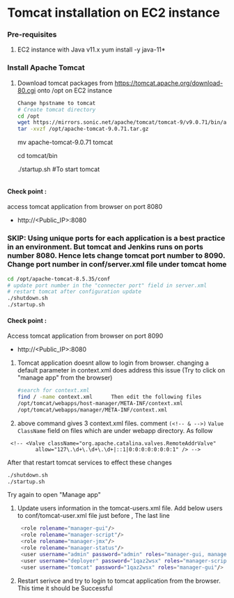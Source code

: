 # Tomcat installation on EC2 instance

### Pre-requisites
1. EC2 instance with Java v11.x 
yum install -y java-11*

### Install Apache Tomcat
1. Download tomcat packages from  https://tomcat.apache.org/download-80.cgi onto /opt on EC2 instance
   ```sh 
   Change hpstname to tomcat
   # Create tomcat directory
   cd /opt
   wget https://mirrors.sonic.net/apache/tomcat/tomcat-9/v9.0.71/bin/apache-tomcat-9.0.71.tar.gz
   tar -xvzf /opt/apache-tomcat-9.0.71.tar.gz
   ```
   mv apache-tomcat-9.0.71 tomcat
   
   cd tomcat/bin
 
   ./startup.sh     #To start tomcat
   ```
   
  #### Check point :
access tomcat application from browser on port 8080  
 - http://<Public_IP>:8080

### SKIP: Using unique ports for each application is a best practice in an environment. But tomcat and Jenkins runs on ports number 8080. Hence lets change tomcat port number to 8090. Change port number in conf/server.xml file under tomcat home
   ```sh
 cd /opt/apache-tomcat-8.5.35/conf
# update port number in the "connecter port" field in server.xml
# restart tomcat after configuration update
./shutdown.sh
./startup.sh
```

#### Check point :
Access tomcat application from browser on port 8090  
 - http://<Public_IP>:8080

1. Tomcat application doesnt allow to login from browser. changing a default parameter in context.xml does address this issue  (Try to click on "manage app" from the browser)
   ```sh
   #search for context.xml
   find / -name context.xml      Then edit the following files
   /opt/tomcat/webapps/host-manager/META-INF/context.xml
   /opt/tomcat/webapps/manager/META-INF/context.xml
   ```
1. above command gives 3 context.xml files. comment `(<!-- & -->)` `Value ClassName` field on files which are under webapp directory.
As follow
```
 <!-- <Valve className="org.apache.catalina.valves.RemoteAddrValve"
         allow="127\.\d+\.\d+\.\d+|::1|0:0:0:0:0:0:0:1" /> -->
```
After that restart tomcat services to effect these changes
   ```sh 
   ./shutdown.sh
   ./startup.sh
   ```
   
   Try again to open "Manage app"
   
1. Update users information in the tomcat-users.xml file.
Add below users to conf/tomcat-user.xml file just before </tomcat-users> , The last line
   ```sh
	<role rolename="manager-gui"/>
	<role rolename="manager-script"/>
	<role rolename="manager-jmx"/>
	<role rolename="manager-status"/>
	<user username="admin" password="admin" roles="manager-gui, manager-script, manager-jmx, manager-status"/>
	<user username="deployer" password="1qaz2wsx" roles="manager-script"/>
	<user username="tomcat" password="1qaz2wsx" roles="manager-gui"/>
   ```
1. Restart serivce and try to login to tomcat application from the browser. This time it should be Successful


